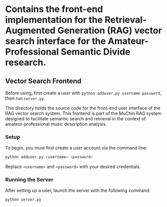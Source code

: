 # Contains the front-end implementation for the Retrieval-Augmented Generation (RAG) vector search interface for the Amateur-Professional Semantic Divide research.

## Vector Search Frontend

Before using, first create a user with `python adduser.py username password`, then run `server.py`.


This directory holds the source code for the front-end user interface of the RAG vector search system. This frontend is part of the MuChin RAG system designed to facilitate semantic search and retrieval in the context of amateur-professional music description analysis.


### Setup

To begin, you must first create a user account via the command line:

```bash
python adduser.py <username> <password>
```
Replace `<username>` and `<password>` with your desired credentials.

### Running the Server

After setting up a user, launch the server with the following command:

```bash
python server.py

